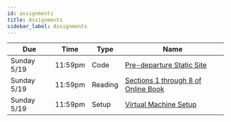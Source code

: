 ```yaml
---
id: assignments
title: Assignments
sidebar_label: Assignments
---
```


| Due             |Time    | Type         | Name                                                                              |
|-----------------|--------|--------------|-----------------------------------------------------------------------------------|
| Sunday 5/19     |11:59pm | Code         | [Pre-departure Static Site](/docs/predeparture-assignment)                        |
| Sunday 5/19     |11:59pm | Reading      | [Sections 1 through 8 of Online Book](https://internetingishard.com/html-and-css/)|
| Sunday 5/19     |11:59pm | Setup        | [Virtual Machine Setup](/docs/unc-comp-vm-setup.pdf)                              |

[1]: /docs/course-materials#pulling-updates-from-upstream